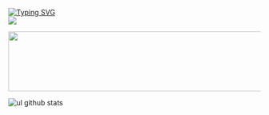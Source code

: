 
[![Typing SVG](https://readme-typing-svg.demolab.com?font=Alkatra&weight=500&size=45&duration=4000&pause=3&color=6994CDEE&center=false&vCenter=false&multiline=true&repeat=true&width=1000&height=100&lines=Hello_World+👋)](https://git.io/typing-svg)
<br>
<img src="https://dreamhack-readme-stats.vercel.app/api/stats?username=m0d0ri205" />

<!--
**JamesDarf/JamesDarf** is a ✨ _special_ ✨ repository because its `README.md` (this file) appears on your GitHub profile.

Here are some ideas to get you started:

- 🔭 I’m currently working on ...
- 🌱 I’m currently learning ...
- 👯 I’m looking to collaborate on ...
- 🤔 I’m looking for help with ...
- 💬 Ask me about ...
- 📫 How to reach me: ...
- 😄 Pronouns: ...
- ⚡ Fun fact: ...
-->


<a href="https://github.com/devxb/gitanimals">
  <img
    src="https://render.gitanimals.org/lines/JamesDarf?pet-id=642700401811882560"
    width="600"
    height="120"
  />
</a>

![ul github stats](https://github-readme-stats.vercel.app/api/top-langs/?username=ul88&show_icons=true&theme=tokyonight)
